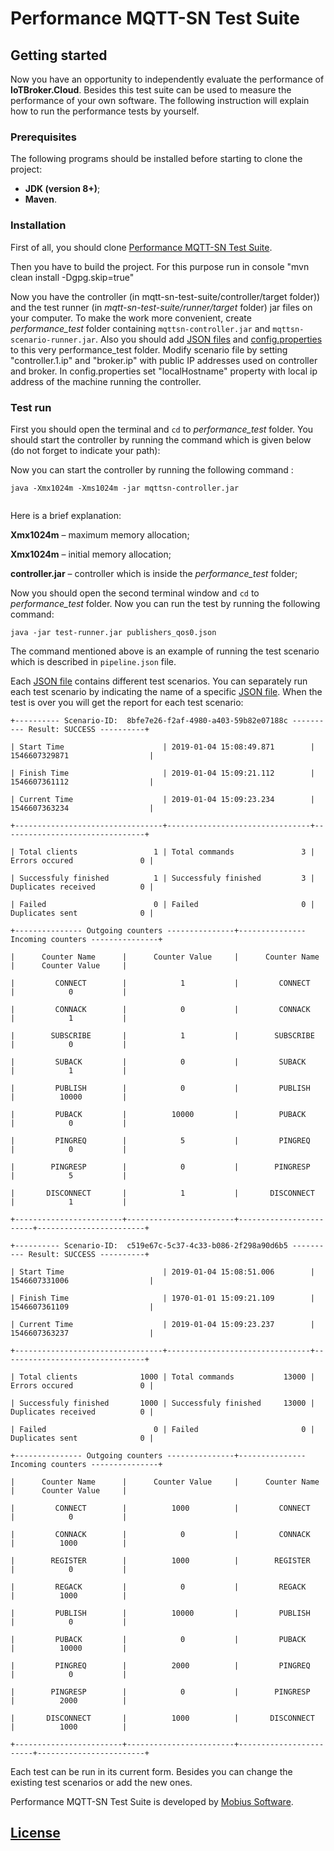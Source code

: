 # Performance MQTT-SN Test Suite

## Getting started

Now you have an opportunity to independently evaluate the performance of **IoTBroker.Cloud**. 
Besides this test suite can be used to measure the performance of your own software. The following instruction will 
explain how to run the performance tests by yourself.

### Prerequisites

The following programs should be installed before starting to clone the project:

* **JDK (version 8+)**;
* **Maven**.

### Installation

First of all, you should clone [Performance MQTT-SN Test Suite](https://github.com/mobius-software-ltd/mqtt-sn-test-suite).

Then you have to build the project. For this purpose run in console "mvn clean install -Dgpg.skip=true" 

Now you have the controller (in mqtt-sn-test-suite/controller/target folder)) and the test runner 
(in _mqtt-sn-test-suite/runner/target_ folder) jar files on your computer.
To make the work more convenient, create _performance_test_ folder containing
`mqttsn-controller.jar` and `mqttsn-scenario-runner.jar`.
Also you should add [JSON files](https://github.com/mobius-software-ltd/mqtt-sn-test-suite/blob/master/runner/src/test/resources/json) and [config.properties](https://github.com/mobius-software-ltd/mqtt-sn-test-suite/blob/master/controller/src/main/resources/config.properties) to this very performance_test folder. 
Modify scenario file by setting "controller.1.ip" and "broker.ip" with public IP addresses used on controller and broker.
In config.properties set "localHostname" property with local ip address of the machine running the controller.

### Test run

First you should open the terminal and `cd` to _performance_test_ folder. You should start the controller by running
the command which is given below (do not forget to indicate your path):
 

Now you can start the controller by running the following command :

```
java -Xmx1024m -Xms1024m -jar mqttsn-controller.jar
 
```
Here is a brief explanation:

**Xmx1024m** – maximum memory allocation;

**Xmx1024m** – initial memory allocation;

**controller.jar** – controller which is inside the _performance_test_ folder;


Now you should open the second terminal window and `cd` to _performance_test_ folder. 
Now you can run the test by running the following command:
```
java -jar test-runner.jar publishers_qos0.json
```
The command mentioned above is an example of running the test scenario which is described in `pipeline.json` file.

Each [JSON file](https://github.com/mobius-software-ltd/mqtt-test-suite/tree/master/docs/docs-suite/src/main/asciidoc/samples) contains different test scenarios. You can separately run each test scenario by indicating the name of a specific [JSON file](https://github.com/mobius-software-ltd/mqtt-test-suite/tree/master/docs/docs-suite/src/main/asciidoc/samples). When the test is over you will get the report for each test scenario:
```
+---------- Scenario-ID:  8bfe7e26-f2af-4980-a403-59b82e07188c ---------- Result: SUCCESS ----------+ 

| Start Time                      | 2019-01-04 15:08:49.871        | 1546607329871                  | 

| Finish Time                     | 2019-01-04 15:09:21.112        | 1546607361112                  | 

| Current Time                    | 2019-01-04 15:09:23.234        | 1546607363234                  | 

+---------------------------------+--------------------------------+--------------------------------+ 

| Total clients                 1 | Total commands               3 | Errors occured               0 | 

| Successfuly finished          1 | Successfuly finished         3 | Duplicates received          0 | 

| Failed                        0 | Failed                       0 | Duplicates sent              0 | 

+--------------- Outgoing counters ---------------+--------------- Incoming counters ---------------+ 

|      Counter Name      |      Counter Value     |      Counter Name      |      Counter Value     | 

|         CONNECT        |            1           |         CONNECT        |            0           | 

|         CONNACK        |            0           |         CONNACK        |            1           | 

|        SUBSCRIBE       |            1           |        SUBSCRIBE       |            0           | 

|         SUBACK         |            0           |         SUBACK         |            1           | 

|         PUBLISH        |            0           |         PUBLISH        |          10000         | 

|         PUBACK         |          10000         |         PUBACK         |            0           | 

|         PINGREQ        |            5           |         PINGREQ        |            0           | 

|        PINGRESP        |            0           |        PINGRESP        |            5           | 

|       DISCONNECT       |            1           |       DISCONNECT       |            1           | 

+------------------------+------------------------+------------------------+------------------------+ 
  
+---------- Scenario-ID:  c519e67c-5c37-4c33-b086-2f298a90d6b5 ---------- Result: SUCCESS ----------+ 

| Start Time                      | 2019-01-04 15:08:51.006        | 1546607331006                  | 

| Finish Time                     | 1970-01-01 15:09:21.109        | 1546607361109                  | 

| Current Time                    | 2019-01-04 15:09:23.237        | 1546607363237                  | 

+---------------------------------+--------------------------------+--------------------------------+ 

| Total clients              1000 | Total commands           13000 | Errors occured               0 | 

| Successfuly finished       1000 | Successfuly finished     13000 | Duplicates received          0 | 

| Failed                        0 | Failed                       0 | Duplicates sent              0 | 

+--------------- Outgoing counters ---------------+--------------- Incoming counters ---------------+ 

|      Counter Name      |      Counter Value     |      Counter Name      |      Counter Value     | 

|         CONNECT        |          1000          |         CONNECT        |            0           | 

|         CONNACK        |            0           |         CONNACK        |          1000          | 

|        REGISTER        |          1000          |        REGISTER        |            0           | 

|         REGACK         |            0           |         REGACK         |          1000          | 

|         PUBLISH        |          10000         |         PUBLISH        |            0           | 

|         PUBACK         |            0           |         PUBACK         |          10000         | 

|         PINGREQ        |          2000          |         PINGREQ        |            0           | 

|        PINGRESP        |            0           |        PINGRESP        |          2000          | 

|       DISCONNECT       |          1000          |       DISCONNECT       |          1000          | 

+------------------------+------------------------+------------------------+------------------------+
```
Each test can be run in its current form.
Besides you can change the existing test scenarios or add the new ones.

Performance MQTT-SN Test Suite is developed by [Mobius Software](http://mobius-software.com).

## [License](LICENSE.md)

